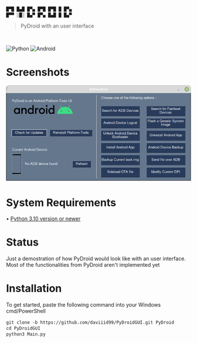 ```
█▀█ █▄█ █▀▄ █▀█ █▀█ █ █▀▄ 
█▀▀ ░█░ █▄▀ █▀▄ █▄█ █ █▄▀
  ```
  >PyDroid with an user interface
  <br/>

![Python](https://img.shields.io/badge/python-3670A0?style=for-the-badge&logo=python&logoColor=ffdd54)
![Android](https://img.shields.io/badge/Android-3DDC84?style=for-the-badge&logo=android&logoColor=white)

# Screenshots
<img src = "src/PySimpleGUI.png">

# System Requirements
• <a href="https://www.python.org/downloads/">Python 3.10 version or newer</a><br/>

# Status
Just a demostration of how PyDroid would look like with an user interface.</br>
Most of the functionalities from PyDroid aren't implemented yet

# Installation

To get started, paste the following command into your Windows cmd/PowerShell
```
git clone -b https://github.com/daviiid99/PyDroidGUI.git PyDroid
cd PyDroidGUI
python3 Main.py
```
<br/>
